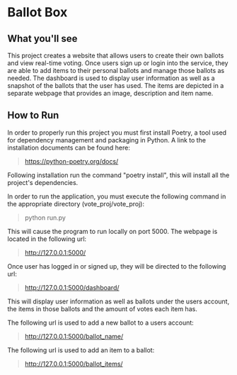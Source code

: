 Ballot Box
=======

What you'll see
-----------
This project creates a website that allows users to create their own ballots and view real-time voting. Once
users sign up or login into the service, they are able to add items to their personal ballots and manage those
ballots as needed. The dashboard is used to display user information as well as a snapshot of the ballots that
the user has used. The items are depicted in a separate webpage that provides an image, description and item
name.


How to Run
-----------

In order to properly run this project you must first install Poetry, a tool used for dependency management and
packaging in Python. A link to the installation documents can be found here:
>https://python-poetry.org/docs/

Following installation run the command "poetry install", this will install all the project's dependencies.

In order to run the application, you must execute the following command in the appropriate directory
(vote_proj/vote_proj):
>python run.py

 This will cause the program to run locally on port 5000. The webpage is located in the following url:
>http://127.0.0.1:5000/

Once user has logged in or signed up, they will be directed to the following url:
>http://127.0.0.1:5000/dashboard/

This will display user information as well as ballots under the users account, the items in those ballots and
the amount of votes each item has.

The following url is used to add a new ballot to a users account:
>http://127.0.0.1:5000/ballot_name/

The following url is used to add an item to a ballot:
>http://127.0.0.1:5000/ballot_items/
